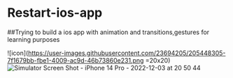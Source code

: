 # Restart-ios-app

##Trying to build a ios app with animation and transitions,gestures for learning purposes

![icon](https://user-images.githubusercontent.com/23694205/205448305-7f1679bb-fbe1-4009-ac9d-46b73860e231.png =20x20)
![Simulator Screen Shot - iPhone 14 Pro - 2022-12-03 at 20 50 44](https://user-images.githubusercontent.com/23694205/205448341-8f5d806f-c0fb-40f1-9100-4f563f984ea2.png)
